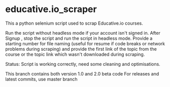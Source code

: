 # educative.io_scraper
This a python selenium script used to scrap Educative.io courses.

Run the script without headless mode if your account isn't signed in.
After Signup , stop the script and run the script in headless mode.
Provide a starting number for file naming (useful for resume if code breaks or network problems during scraping) and provide the first link of the topic from the course or the topic link which wasn't downloaded during scraping.

Status: Script is working correctly, need some cleaning and optimisations.


This branch contains both version 1.0 and 2.0 beta code
For releases and latest commits, use master branch
